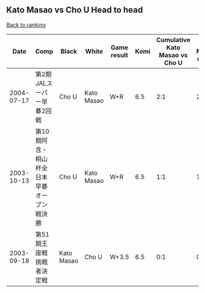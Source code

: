 ## Kato Masao vs Cho U Head to head

[Back to ranking](../../index.md)




| **Date** | **Comp** | **Black** | **White** | **Game result** | **Komi** | **Cumulative Kato Masao vs Cho U** | **Kato Masao streak** | **Cho U streak** | 
| --- | --- | --- | --- | --- | --- | --- | --- | --- |
| 2004-07-17 | 第2期JALスーパー早碁2回戦 | Cho U | Kato Masao | W+R | 6.5 | 2:1 | 2 | 0 | 
| 2003-10-13 | 第10期阿含・桐山杯全日本早碁オープン戦決勝 | Cho U | Kato Masao | W+R | 6.5 | 1:1 | 1 | 0 | 
| 2003-09-18 | 第51期王座戦挑戦者決定戦 | Kato Masao | Cho U | W+3.5 | 6.5 | 0:1 | 0 | 1 |




